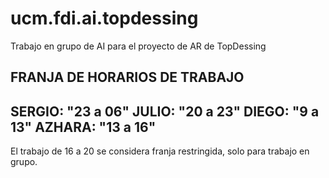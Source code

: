 
# ucm.fdi.ai.topdessing
Trabajo en grupo de AI para el proyecto de AR de TopDessing


FRANJA DE HORARIOS DE TRABAJO
-------------------------------
SERGIO: "23 a 06"
JULIO: "20 a 23" 
DIEGO: "9 a 13"
AZHARA: "13 a 16"
-------------------------------
El trabajo de 16 a 20 se considera franja restringida, solo para trabajo en grupo.

